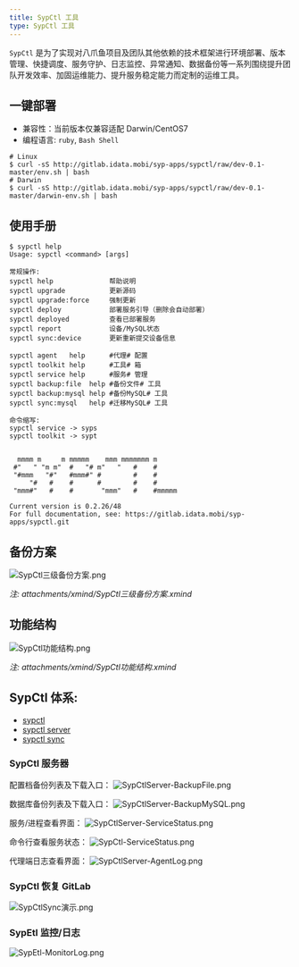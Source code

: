 ```yaml
---
title: SypCtl 工具
type: SypCtl 工具
---
```


`SypCtl` 是为了实现对八爪鱼项目及团队其他依赖的技术框架进行环境部署、版本管理、快捷调度、服务守护、日志监控、异常通知、数据备份等一系列围绕提升团队开发效率、加固运维能力、提升服务稳定能力而定制的运维工具。

## 一键部署

- 兼容性：当前版本仅兼容适配 Darwin/CentOS7
- 编程语言: `ruby`, `Bash Shell`

```
# Linux
$ curl -sS http://gitlab.idata.mobi/syp-apps/sypctl/raw/dev-0.1-master/env.sh | bash
# Darwin
$ curl -sS http://gitlab.idata.mobi/syp-apps/sypctl/raw/dev-0.1-master/darwin-env.sh | bash
```


## 使用手册

```
$ sypctl help
Usage: sypctl <command> [args]

常规操作:
sypctl help              帮助说明
sypctl upgrade           更新源码
sypctl upgrade:force     强制更新
sypctl deploy            部署服务引导（删除会自动部署）
sypctl deployed          查看已部署服务
sypctl report            设备/MySQL状态
sypctl sync:device       更新重新提交设备信息

sypctl agent   help      #代理# 配置
sypctl toolkit help      #工具# 箱
sypctl service help      #服务# 管理
sypctl backup:file  help #备份文件# 工具
sypctl backup:mysql help #备份MySQL# 工具
sypctl sync:mysql   help #迁移MySQL# 工具

命令缩写:
sypctl service -> syps
sypctl toolkit -> sypt


  mmmm m     m mmmmm    mmm mmmmmmm m
 #"   " "m m"  #   "# m"   "   #    #
 "#mmm   "#"   #mmm#" #        #    #
     "#   #    #      #        #    #
 "mmm#"   #    #       "mmm"   #    #mmmmm

Current version is 0.2.26/48
For full documentation, see: https://gitlab.idata.mobi/syp-apps/sypctl.git
```

## 备份方案

![SypCtl三级备份方案.png](/images/SypCtl三级备份方案.png)

*注: attachments/xmind/SypCtl三级备份方案.xmind*

## 功能结构

![SypCtl功能结构.png](/images/SypCtl功能结构.png)

*注: attachments/xmind/SypCtl功能结构.xmind*

## SypCtl 体系:

- [sypctl](https://gitlab.idata.mobi/syp-apps/sypctl)
- [sypctl server](https://gitlab.idata.mobi/syp-apps/sypctl-server)
- [sypctl sync](https://gitlab.idata.mobi/syp-apps/sypctl/tree/dev-backup-script)

### SypCtl 服务器

配置档备份列表及下载入口：
![SypCtlServer-BackupFile.png](/images/SypCtlServer-BackupFile.png)

数据库备份列表及下载入口：
![SypCtlServer-BackupMySQL.png](/images/SypCtlServer-BackupMySQL.png)

服务/进程查看界面：
![SypCtlServer-ServiceStatus.png](/images/SypCtlServer-ServiceStatus.png)

命令行查看服务状态：
![SypCtl-ServiceStatus.png](/images/SypCtl-ServiceStatus.png)

代理端日志查看界面：
![SypCtlServer-AgentLog.png](/images/SypCtlServer-AgentLog.png)

### SypCtl 恢复 GitLab

![SypCtlSync演示.png](/images/SypCtlSync演示.png)

### SypEtl 监控/日志

![SypEtl-MonitorLog.png](/images/SypEtl-MonitorLog.png)




